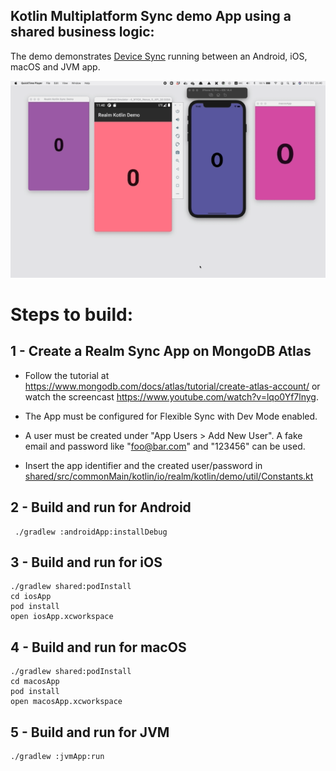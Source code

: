 ## Kotlin Multiplatform Sync demo App using a shared business logic:

The demo demonstrates [Device Sync](https://www.mongodb.com/atlas/app-services/device-sync) 
running between an Android, iOS, macOS and JVM app.

<img src="./Screenshots/kotlin-sync-demo.gif" width="800">

# Steps to build:

## 1 - Create a Realm Sync App on MongoDB Atlas

- Follow the tutorial at https://www.mongodb.com/docs/atlas/tutorial/create-atlas-account/ or watch 
  the screencast https://www.youtube.com/watch?v=lqo0Yf7lnyg.

- The App must be configured for Flexible Sync with Dev Mode enabled.

- A user must be created  under "App Users > Add New User". A fake email and password like "foo@bar.com" and "123456" can be used.

- Insert the app identifier and the created user/password in 
  [shared/src/commonMain/kotlin/io/realm/kotlin/demo/util/Constants.kt](./shared/src/commonMain/kotlin/io/realm/kotlin/demo/util/Constants.kt)

## 2 - Build and run for Android

```
 ./gradlew :androidApp:installDebug
```

## 3 - Build and run for iOS

```
./gradlew shared:podInstall
cd iosApp
pod install
open iosApp.xcworkspace
```

## 4 - Build and run for macOS

```
./gradlew shared:podInstall
cd macosApp
pod install
open macosApp.xcworkspace
```

## 5 - Build and run for JVM

```
./gradlew :jvmApp:run
```

